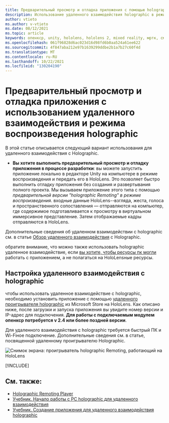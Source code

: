 ```yaml
---
title: Предварительный просмотр и отладка приложения с помощью holographic для удаленного взаимодействия в режиме воспроизведения
description: Использование удаленного взаимодействия holographic в режиме воспроизведения для предварительного просмотра и отладки приложения
author: vtieto
ms.author: v-vtieto
ms.date: 08/12/2021
ms.topic: article
keywords: опенкср, unity, hololens, hololens 2, mixed reality, мртк, смешанная реальность набор средств, дополненная реальность, виртуальная реальность, гарнитуры смешанной реальности, обучение, учебник, начало работы, holographic удаленное взаимодействие, настольный, предварительный просмотр, отладка
ms.openlocfilehash: 061f96828d6ac023d16d98fd6b0aa524a61ee622
ms.sourcegitcommit: 4f847aba212e97b1639299ddbe2b1a7b27c60f4d
ms.translationtype: MT
ms.contentlocale: ru-RU
ms.lasthandoff: 10/22/2021
ms.locfileid: "130204190"
---
```

# <a name="preview-and-debug-your-app-using-holographic-remoting-and-play-mode"></a>Предварительный просмотр и отладка приложения с использованием удаленного взаимодействия и режима воспроизведения holographic

В этой статье описывается следующий вариант использования для удаленного взаимодействия с Holographic. 

- **Вы хотите выполнить предварительный просмотр и отладку приложения в процессе разработки**: вы можете запустить приложение локально в редакторе Unity на компьютере в режиме воспроизведения и передать его в HoloLens. Это позволяет быстро выполнить отладку приложения без создания и развертывания полного проекта. Мы вызываем приложение этого типа с помощью _предварительной версии "holographic Remoting" в режиме воспроизведения_. входные данные HoloLens--взгляда, жеста, голоса и пространственного сопоставления — отправляются на компьютер, где содержимое подготавливается к просмотру в виртуальном иммерсивное представление. Затем отображаемые кадры отправляются в HoloLens. 

Дополнительные сведения об удаленном взаимодействии с holographic см. в статье [Обзор удаленного взаимодействия](../advanced-concepts/holographic-remoting-overview.md) с Holographic.

обратите внимание, что можно также использовать holographic удаленное взаимодействие, если [вы хотите, чтобы ресурсы пк могли](use-pc-resources.md) работать с приложением, а не полагаться на HoloLensные ресурсы.

## <a name="set-up-holographic-remoting"></a>Настройка удаленного взаимодействия с holographic

чтобы использовать удаленное взаимодействие с holographic, необходимо установить приложение с помощью [удаленного проигрывателя holographic](../advanced-concepts/holographic-remoting-player.md) из Microsoft Store на HoloLens. Как описано ниже, после загрузки и запуска приложения вы увидите номер версии и IP-адрес для подключения. **Для работы с подключаемым модулем опенкср потребуется v 2.4 или более поздней версии**.

Для удаленного взаимодействия с holographic требуется быстрый ПК и Wi-Fiное подключение. Дополнительные сведения см. в статье, посвященной удаленному проигрывателю Holographic.

![Снимок экрана: проигрыватель holographic Remoting, работающий на HoloLens](images/openxr-features-img-01.png)

[!INCLUDE[](includes/unity-play-mode.md)]

## <a name="see-also"></a>См. также:
* [Holographic Remoting Player](../advanced-concepts/holographic-remoting-player.md)
* [Учебник. Начало работы с PC holographic для удаленного взаимодействия](tutorials/mr-learning-pc-holographic-remoting-01.md)
* [Учебник. Создание приложения для удаленного взаимодействия holographic](tutorials/mr-learning-pc-holographic-remoting-02.md)
